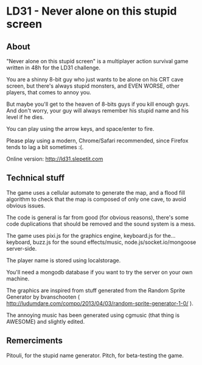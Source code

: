 LD31 - Never alone on this stupid screen
====
About
-----
"Never alone on this stupid screen" is a multiplayer action survival game written in 48h for the LD31 challenge.

You are a shinny 8-bit guy who just wants to be alone on his CRT cave screen, but there's always stupid monsters, and
EVEN WORSE, other players, that comes to annoy you.

But maybe you'll get to the heaven of 8-bits guys if you kill enough guys. And don't worry, your guy will always remember
his stupid name and his level if he dies.

You can play using the arrow keys, and space/enter to fire.

Please play using a modern, Chrome/Safari recommended, since Firefox tends to lag a bit sometimes :(.

Online version: http://ld31.slepetit.com

Technical stuff
---------------


The game uses a cellular automate to generate the map, and a flood fill algorithm to check that the map is composed of
only one cave, to avoid obvious issues.

The code is general is far from good (for obvious reasons), there's some code duplications that should be removed and
the sound system is a mess.

The game uses pixi.js for the graphics engine, keyboard.js for the... keyboard, buzz.js for the sound effects/music,
node.js/socket.io/mongoose server-side.

The player name is stored using localstorage.

You'll need a mongodb database if you want to try the server on your own machine.

The graphics are inspired from stuff generated from the Random Sprite Generator by bvanschooten
( http://ludumdare.com/compo/2013/04/03/random-sprite-generator-1-0/ ).

The annoying music has been generated using cgmusic (that thing is AWESOME) and slightly edited.

Remerciments
------------
Pitouli, for the stupid name generator.
Pitch, for beta-testing the game.